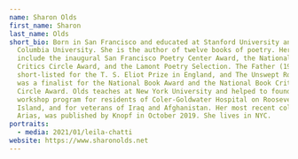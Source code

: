 ```yaml
---
name: Sharon Olds
first_name: Sharon
last_name: Olds
short_bio: Born in San Francisco and educated at Stanford University and
  Columbia University. She is the author of twelve books of poetry. Her honors
  include the inaugural San Francisco Poetry Center Award, the National Book
  Critics Circle Award, and the Lamont Poetry Selection. The Father (1992) was
  short-listed for the T. S. Eliot Prize in England, and The Unswept Room (2002)
  was a finalist for the National Book Award and the National Book Critics
  Circle Award. Olds teaches at New York University and helped to found the NYU
  workshop program for residents of Coler-Goldwater Hospital on Roosevelt
  Island, and for veterans of Iraq and Afghanistan. Her most recent collection,
  Arias, was published by Knopf in October 2019. She lives in NYC.
portraits:
  - media: 2021/01/leila-chatti
website: https://www.sharonolds.net
---
```

